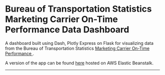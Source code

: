 # Bureau of Transportation Statistics Marketing Carrier On-Time Performance Data Dashboard

A dashboard built using Dash, Plotly Express on Flask for visualizing data from the Bureau of Transportation Statistics [Marketing Carrier On-Time Performance ](https://www.transtats.bts.gov/).

A version of the app can be found [here](http://airlinesdash-env-1.eba-nhpskh9g.us-east-1.elasticbeanstalk.com/) hosted on AWS Elastic Beanstalk.

___